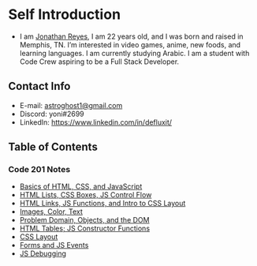 # Self Introduction
* I am [Jonathan Reyes](https://github.com/Defluxit/), I am 22 years old, and I was born and raised in Memphis, TN.  I’m interested in video games, anime, new foods, and learning languages. I am currently studying Arabic. I am a student with Code Crew aspiring to be a Full Stack Developer.

## Contact Info
* E-mail: astroghost1@gmail.com
* Discord: yoni#2699
* LinkedIn: <a href="https://www.linkedin.com/in/defluxit/">https://www.linkedin.com/in/defluxit/</a>


## Table of Contents
### Code 201 Notes
* [Basics of HTML, CSS, and JavaScript](https://defluxit.github.io/reading-notes-201/notes11)
* [HTML Lists, CSS Boxes, JS Control Flow](https://defluxit.github.io/reading-notes-201/notes2)
* [HTML Links, JS Functions, and Intro to CSS Layout](https://defluxit.github.io/reading-notes-201/notes3)
* [Images, Color, Text](https://defluxit.github.io/reading-notes-201/notes4)
* [Problem Domain, Objects, and the DOM](https://defluxit.github.io/reading-notes-201/notes5)
* [HTML Tables; JS Constructor Functions](https://defluxit.github.io/reading-notes-201/notes6)
* [CSS Layout](https://defluxit.github.io/reading-notes-201/notes7)
* [Forms and JS Events](https://defluxit.github.io/reading-notes-201/notes8)
* [JS Debugging](https://defluxit.github.io/reading-notes-201/notes9)

